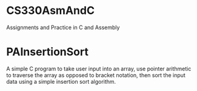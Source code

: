 # CS330AsmAndC
Assignments and Practice in C and Assembly

# PAInsertionSort
A simple C program to take user input into an array, use pointer arithmetic to traverse the array as opposed to bracket notation, then sort the input data using a simple insertion sort algorithm.
